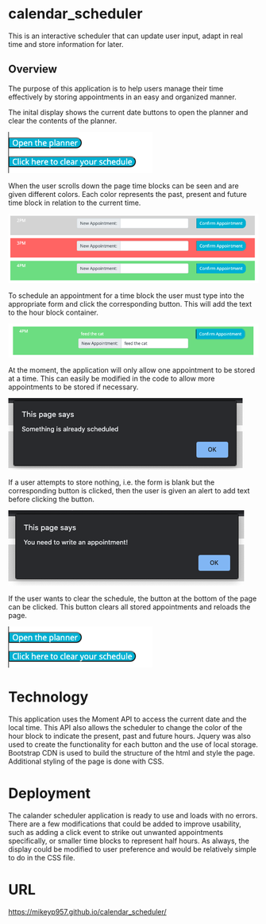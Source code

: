 # calendar_scheduler
This is an interactive scheduler that can update user input, adapt in real time and store information for later.

## Overview
The purpose of this application is to help users manage their time effectively by storing appointments in an easy and organized manner.

The inital display shows the current date buttons to open the planner and clear the contents of the planner.

![FrontPage](./Assets/initlaButtons.png)

When the user scrolls down the page time blocks can be seen and are given different colors. Each color represents the past, present and future time block in relation to the current time.

![Schedule](./Assets/timeResponsive.png)

To schedule an appointment for a time block the user must type into the appropriate form and click the corresponding button. This will add the text to the hour block container. 

![Schedule](./Assets/addAppt.png)

At the moment, the application will only allow one appointment to be stored at a time. This can easily be modified in the code to allow more appointments to be stored if necessary.

![Alert](./Assets/overbookingcontrol.png)

If a user attempts to store nothing, i.e. the form is blank but the corresponding button is clicked, then the user is given an alert to add text before clicking the button.

![Alert](./Assets/blankForm.png)

If the user wants to clear the schedule, the button at the bottom of the page can be clicked. This button clears all stored appointments and reloads the page.

![FrontPage](./Assets/initlaButtons.png)


# Technology
This application uses the Moment API to access the current date and the local time. This API also allows the scheduler to change the color of the hour block to indicate the present, past and future hours. Jquery was also used to create the functionality for each button and the use of local storage. Bootstrap CDN is used to build the structure of the html and style the page. Additional styling of the page is done with CSS.

# Deployment
The calander scheduler application is ready to use and loads with no errors. There are a few modifications that could be added to improve usability, such as adding a click event to strike out unwanted appointments specifically, or smaller time blocks to represent half hours. As always, the display could be modified to user preference and would be relatively simple to do in the CSS file.

# URL
https://mikeyp957.github.io/calendar_scheduler/
